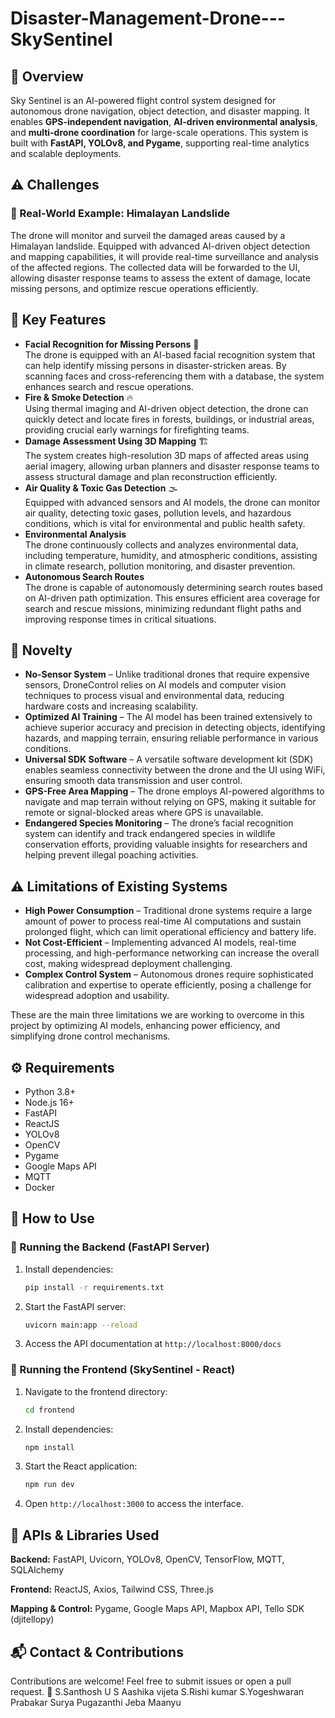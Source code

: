 # Disaster-Management-Drone---SkySentinel

## 🚀 Overview
Sky Sentinel is an AI-powered flight control system designed for autonomous drone navigation, object detection, and disaster mapping. It enables **GPS-independent navigation**, **AI-driven environmental analysis**, and **multi-drone coordination** for large-scale operations. This system is built with **FastAPI, YOLOv8, and Pygame**, supporting real-time analytics and scalable deployments. 

## ⚠️ Challenges
### 🔹 Real-World Example: Himalayan Landslide
The drone will monitor and surveil the damaged areas caused by a Himalayan landslide. Equipped with advanced AI-driven object detection and mapping capabilities, it will provide real-time surveillance and analysis of the affected regions. The collected data will be forwarded to the UI, allowing disaster response teams to assess the extent of damage, locate missing persons, and optimize rescue operations efficiently.

## 📌 Key Features
- **Facial Recognition for Missing Persons** 🏥  
  The drone is equipped with an AI-based facial recognition system that can help identify missing persons in disaster-stricken areas. By scanning faces and cross-referencing them with a database, the system enhances search and rescue operations.
- **Fire & Smoke Detection** 🔥  
  Using thermal imaging and AI-driven object detection, the drone can quickly detect and locate fires in forests, buildings, or industrial areas, providing crucial early warnings for firefighting teams.
- **Damage Assessment Using 3D Mapping** 🏗️  
  The system creates high-resolution 3D maps of affected areas using aerial imagery, allowing urban planners and disaster response teams to assess structural damage and plan reconstruction efficiently.
- **Air Quality & Toxic Gas Detection** 🌫️  
  Equipped with advanced sensors and AI models, the drone can monitor air quality, detecting toxic gases, pollution levels, and hazardous conditions, which is vital for environmental and public health safety.
- **Environmental Analysis**  
  The drone continuously collects and analyzes environmental data, including temperature, humidity, and atmospheric conditions, assisting in climate research, pollution monitoring, and disaster prevention.
- **Autonomous Search Routes**  
  The drone is capable of autonomously determining search routes based on AI-driven path optimization. This ensures efficient area coverage for search and rescue missions, minimizing redundant flight paths and improving response times in critical situations.

## 🌟 Novelty
- **No-Sensor System** – Unlike traditional drones that require expensive sensors, DroneControl relies on AI models and computer vision techniques to process visual and environmental data, reducing hardware costs and increasing scalability.
- **Optimized AI Training** – The AI model has been trained extensively to achieve superior accuracy and precision in detecting objects, identifying hazards, and mapping terrain, ensuring reliable performance in various conditions.
- **Universal SDK Software** – A versatile software development kit (SDK) enables seamless connectivity between the drone and the UI using WiFi, ensuring smooth data transmission and user control.
- **GPS-Free Area Mapping** – The drone employs AI-powered algorithms to navigate and map terrain without relying on GPS, making it suitable for remote or signal-blocked areas where GPS is unavailable.
- **Endangered Species Monitoring** – The drone’s facial recognition system can identify and track endangered species in wildlife conservation efforts, providing valuable insights for researchers and helping prevent illegal poaching activities.

## ⚠️ Limitations of Existing Systems
- **High Power Consumption** – Traditional drone systems require a large amount of power to process real-time AI computations and sustain prolonged flight, which can limit operational efficiency and battery life.
- **Not Cost-Efficient** – Implementing advanced AI models, real-time processing, and high-performance networking can increase the overall cost, making widespread deployment challenging.
- **Complex Control System** – Autonomous drones require sophisticated calibration and expertise to operate efficiently, posing a challenge for widespread adoption and usability.

These are the main three limitations we are working to overcome in this project by optimizing AI models, enhancing power efficiency, and simplifying drone control mechanisms.

## ⚙️ Requirements
- Python 3.8+
- Node.js 16+
- FastAPI
- ReactJS
- YOLOv8
- OpenCV
- Pygame
- Google Maps API
- MQTT
- Docker

## 📖 How to Use
### 🔹 Running the Backend (FastAPI Server)
1. Install dependencies:
   ```bash
   pip install -r requirements.txt
   ```
2. Start the FastAPI server:
   ```bash
   uvicorn main:app --reload
   ```
3. Access the API documentation at `http://localhost:8000/docs`

### 🔹 Running the Frontend (SkySentinel - React)
1. Navigate to the frontend directory:
   ```bash
   cd frontend
   ```
2. Install dependencies:
   ```bash
   npm install
   ```
3. Start the React application:
   ```bash
   npm run dev
   ```
4. Open `http://localhost:3000` to access the interface.

## 📡 APIs & Libraries Used
**Backend:** FastAPI, Uvicorn, YOLOv8, OpenCV, TensorFlow, MQTT, SQLAlchemy

**Frontend:** ReactJS, Axios, Tailwind CSS, Three.js

**Mapping & Control:** Pygame, Google Maps API, Mapbox API, Tello SDK (djitellopy)

## 📬 Contact & Contributions
Contributions are welcome! Feel free to submit issues or open a pull request. 🚀
S.Santhosh
U S Aashika vijeta
S.Rishi kumar
S.Yogeshwaran
Prabakar
Surya
Pugazanthi
Jeba Maanyu
